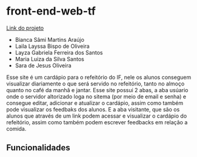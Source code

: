# front-end-web-tf
[Link do projeto](https://front-end-web-tf-2.vercel.app/)

- Bianca Sâmi Martins Araújo
 - Laila Layssa Bispo de Oliveira
 - Layza Gabriela Ferreira dos Santos
 - Maria Luiza da Silva Santos
 - Sara de Jesus Oliveira 

Esse site é um cardápio para o refeitório do IF, nele os alunos conseguem visualizar diariamente o que será servido no refeitório, tanto no almoço quanto no café da manhã e jantar. Esse site possui 2 abas, a aba usúario onde o servidor altorizado loga no sitema (por meio de email e senha) e consegue editar, adicionar e atualizar o cardápio, assim como também pode visualizar os feedbaks dos alunos.  E a aba visitante, que são os alunos que através de um link podem acessar e visualizar o cardápio do refeitório, assim como também podem escrever feedbacks em relação a comida.

## Funcionalidades 

